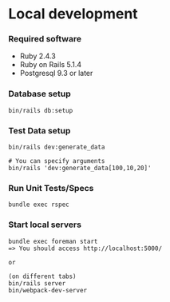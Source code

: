 # Local development

### Required software

* Ruby 2.4.3
* Ruby on Rails 5.1.4
* Postgresql 9.3 or later

### Database setup

```shell
bin/rails db:setup
```

### Test Data setup

```shell
bin/rails dev:generate_data

# You can specify arguments
bin/rails 'dev:generate_data[100,10,20]'
```

### Run Unit Tests/Specs

```shell
bundle exec rspec
```

### Start local servers

```shell
bundle exec foreman start
=> You should access http://localhost:5000/

or

(on different tabs)
bin/rails server
bin/webpack-dev-server
```
